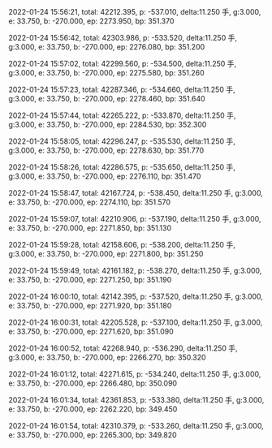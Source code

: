 2022-01-24 15:56:21, total: 42212.395, p: -537.010, delta:11.250 手, g:3.000, e: 33.750, b: -270.000, ep: 2273.950, bp: 351.370

2022-01-24 15:56:42, total: 42303.986, p: -533.520, delta:11.250 手, g:3.000, e: 33.750, b: -270.000, ep: 2276.080, bp: 351.200

2022-01-24 15:57:02, total: 42299.560, p: -534.500, delta:11.250 手, g:3.000, e: 33.750, b: -270.000, ep: 2275.580, bp: 351.260

2022-01-24 15:57:23, total: 42287.346, p: -534.660, delta:11.250 手, g:3.000, e: 33.750, b: -270.000, ep: 2278.460, bp: 351.640

2022-01-24 15:57:44, total: 42265.222, p: -533.870, delta:11.250 手, g:3.000, e: 33.750, b: -270.000, ep: 2284.530, bp: 352.300

2022-01-24 15:58:05, total: 42296.247, p: -535.530, delta:11.250 手, g:3.000, e: 33.750, b: -270.000, ep: 2278.630, bp: 351.770

2022-01-24 15:58:26, total: 42286.575, p: -535.650, delta:11.250 手, g:3.000, e: 33.750, b: -270.000, ep: 2276.110, bp: 351.470

2022-01-24 15:58:47, total: 42167.724, p: -538.450, delta:11.250 手, g:3.000, e: 33.750, b: -270.000, ep: 2274.110, bp: 351.570

2022-01-24 15:59:07, total: 42210.906, p: -537.190, delta:11.250 手, g:3.000, e: 33.750, b: -270.000, ep: 2271.850, bp: 351.130

2022-01-24 15:59:28, total: 42158.606, p: -538.200, delta:11.250 手, g:3.000, e: 33.750, b: -270.000, ep: 2271.800, bp: 351.250

2022-01-24 15:59:49, total: 42161.182, p: -538.270, delta:11.250 手, g:3.000, e: 33.750, b: -270.000, ep: 2271.250, bp: 351.190

2022-01-24 16:00:10, total: 42142.395, p: -537.520, delta:11.250 手, g:3.000, e: 33.750, b: -270.000, ep: 2271.920, bp: 351.180

2022-01-24 16:00:31, total: 42205.528, p: -537.100, delta:11.250 手, g:3.000, e: 33.750, b: -270.000, ep: 2271.620, bp: 351.090

2022-01-24 16:00:52, total: 42268.940, p: -536.290, delta:11.250 手, g:3.000, e: 33.750, b: -270.000, ep: 2266.270, bp: 350.320

2022-01-24 16:01:12, total: 42271.615, p: -534.240, delta:11.250 手, g:3.000, e: 33.750, b: -270.000, ep: 2266.480, bp: 350.090

2022-01-24 16:01:34, total: 42361.853, p: -533.380, delta:11.250 手, g:3.000, e: 33.750, b: -270.000, ep: 2262.220, bp: 349.450

2022-01-24 16:01:54, total: 42310.379, p: -533.260, delta:11.250 手, g:3.000, e: 33.750, b: -270.000, ep: 2265.300, bp: 349.820